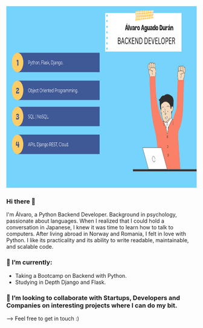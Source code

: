 <img src="https://github.com/alvaroaguadod/alvaroaguadod/blob/main/assets/readme%20github.png" height="480" width="960">



### Hi there 👋
I'm Álvaro, a Python Backend Developer. Background in psychology, passionate about languages. When I realized that I could hold a conversation in Japanese, I knew it was time to learn how to talk to computers. After living abroad in Norway and Romania, I felt in love with Python. I like its practicality and its ability to write readable, maintainable, and scalable code.

### 🌱 I’m currently:
  - Taking a Bootcamp on Backend with Python.
  - Studying in Depth Django and Flask.

### 🤝 I’m looking to collaborate with Startups, Developers and Companies on interesting projects where I can do my bit.

--> Feel free to get in touch :)
